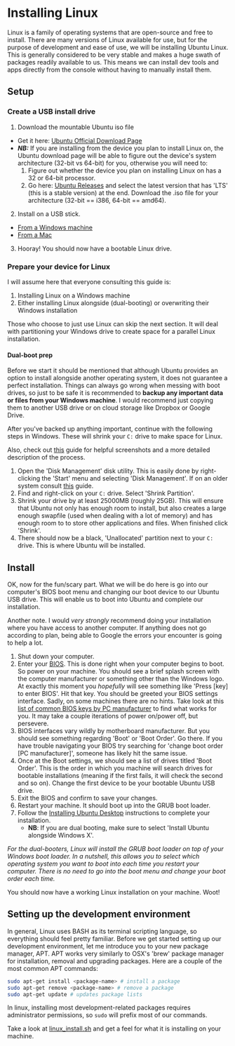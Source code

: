 # Installing Linux

Linux is a family of operating systems that are open-source and free to install. There are many versions of Linux available for use, but for the purpose of development and ease of use, we will be installing Ubuntu Linux. This is generally considered to be very stable and makes a huge swath of packages readily available to us. This means we can install dev tools and apps directly from the console without having to manually install them.

## Setup

### Create a USB install drive

1. Download the mountable Ubuntu iso file
  * Get it here: [Ubuntu Official Download Page](https://www.ubuntu.com/download/desktop)
  * ***NB:*** If you are installing from the device you plan to install Linux on, the Ubuntu download page will be able to figure out the device's system architecture (32-bit vs 64-bit) for you, otherwise you will need to:
    1. Figure out whether the device you plan on installing Linux on has a 32 or 64-bit processor.
    2. Go here: [Ubuntu Releases](releases.ubuntu.com) and select the latest version that has 'LTS' (this is a stable version) at the end. Download the .iso file for your architecture (32-bit == i386, 64-bit == amd64).
2. Install on a USB stick.
  * [From a Windows machine](https://www.ubuntu.com/download/desktop/create-a-usb-stick-on-windows)
  * [From a Mac](https://www.ubuntu.com/download/desktop/create-a-usb-stick-on-mac-osx)
3. Hooray! You should now have a bootable Linux drive.

### Prepare your device for Linux

I will assume here that everyone consulting this guide is:

1. Installing Linux on a Windows machine
2. Either installing Linux alongside (dual-booting) or overwriting their Windows installation

Those who choose to just use Linux can skip the next section. It will deal with partitioning your Windows drive to create space for a parallel Linux installation.

#### Dual-boot prep

Before we start it should be mentioned that although Ubuntu provides an option to install alongside another operating system, it does not guarantee a perfect installation. Things can always go wrong when messing with boot drives, so just to be safe it is recommended to **backup any important data or files from your Windows machine**. I would recommend just copying them to another USB drive or on cloud storage like Dropbox or Google Drive.

After you've backed up anything important, continue with the following steps in Windows. These will shrink your `C:` drive to make space for Linux.

Also, check out [this](http://www.tecmint.com/install-ubuntu-16-04-alongside-with-windows-10-or-8-in-dual-boot/) guide for helpful screenshots and a more detailed description of the process.

1. Open the 'Disk Management' disk utility. This is easily done by right-clicking the 'Start' menu and selecting 'Disk Management'. If on an older system consult [this](https://support.wdc.com/knowledgebase/answer.aspx?ID=1284#win) guide.
2. Find and right-click on your `C:` drive. Select 'Shrink Partition'.
3. Shrink your drive by at least 25000MB (roughly 25GB). This will ensure that Ubuntu not only has enough room to install, but also creates a large enough swapfile (used when dealing with a lot of memory) and has enough room to to store other applications and files. When finished click 'Shrink'.
4. There should now be a black, 'Unallocated' partition next to your `C:` drive. This is where Ubuntu will be installed.

## Install

OK, now for the fun/scary part. What we will be do here is go into our computer's BIOS boot menu and changing our boot device to our Ubuntu USB drive. This will enable us to boot into Ubuntu and complete our installation.

Another note. I would *very strongly* recommend doing your installation where you have access to another computer. If anything does not go according to plan, being able to Google the errors your encounter is going to help a lot.

1. Shut down your computer.
2. Enter your [BIOS](https://en.wikipedia.org/wiki/BIOS). This is done right when your computer begins to boot. So power on your machine. You should see a brief splash screen with the computer manufacturer or something other than the Windows logo. At exactly this moment you *hopefully* will see something like 'Press [key] to enter BIOS'. Hit that key. You should be greeted your BIOS settings interface. Sadly, on some machines there are no hints. Take look at this [list of common BIOS keys by PC manufacturer](http://www.makeuseof.com/tag/enter-bios-computer/) to find what works for you. It may take a couple iterations of power on/power off, but persevere.
3. BIOS interfaces vary wildly by motherboard manufacturer. But you should see something regarding 'Boot' or 'Boot Order'. Go there. If you have trouble navigating your BIOS try searching for 'change boot order [PC manufacturer]', someone has likely hit the same issue.
4. Once at the Boot settings, we should see a list of drives titled 'Boot Order'. This is the order in which you machine will search drives for bootable installations (meaning if the first fails, it will check the second and so on). Change the first device to be your bootable Ubuntu USB drive.
5. Exit the BIOS and confirm to save your changes.
6. Restart your machine. It should boot up into the GRUB boot loader.
7. Follow the [Installing Ubuntu Desktop](https://www.ubuntu.com/download/desktop/install-ubuntu-desktop) instructions to complete your installation.
    * **NB**: If you are dual booting, make sure to select 'Install Ubuntu alongside Windows X'.

*For the dual-booters, Linux will install the GRUB boot loader on top of your Windows boot loader. In a nutshell, this allows you to select which operating system you want to boot into each time you restart your computer. There is no need to go into the boot menu and change your boot order each time.*

You should now have a working Linux installation on your machine. Woot!

## Setting up the development environment

In general, Linux uses BASH as its terminal scripting language, so everything should feel pretty familiar. Before we get started setting up our development environment, let me introduce you to your new package manager, APT. APT works very similarly to OSX's 'brew' package manager for installation, removal and upgrading packages. Here are a couple of the most common APT commands:

```bash
sudo apt-get install <package-name> # install a package
sudo apt-get remove <package-name> # remove a package
sudo apt-get update # updates package lists
```

In linux, installing most development-related packages requires administrator permissions, so `sudo` will prefix most of our commands.

Take a look at [linux_install.sh](/linux_install.sh) and get a feel for what it is installing on your machine.

